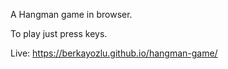 A Hangman game in browser.

To play just press keys.

Live: https://berkayozlu.github.io/hangman-game/
